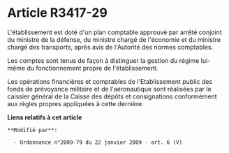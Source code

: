# Article R3417-29

L'établissement est doté d'un plan comptable approuvé par arrêté conjoint du ministre de la défense, du ministre chargé de
l'économie et du ministre chargé des transports, après avis de l'Autorité des normes comptables. 

Les comptes sont tenus de façon à distinguer la gestion du régime lui-même du fonctionnement propre de l'établissement. 

Les opérations financières et comptables de l'Etablissement public des fonds de prévoyance militaire et de l'aéronautique
sont réalisées par le caissier général de la Caisse des dépôts et consignations conformément aux règles propres appliquées à
cette dernière.

**Liens relatifs à cet article**

	**Modifié par**:

	  - Ordonnance n°2009-79 du 22 janvier 2009 - art. 6 (V)
